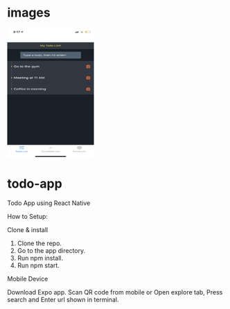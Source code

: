 # images

<img src="assets/images/todo1.PNG" width="200" height="300">



# todo-app
Todo App using React Native


How to Setup:

Clone & install

1. Clone the repo.
2. Go to the app directory.
3. Run npm install.
4. Run npm start.

Mobile Device

Download Expo app.
Scan QR code from mobile or Open explore tab, Press search and Enter url shown in terminal.


